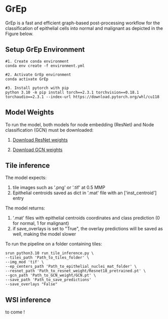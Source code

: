 # GrEp
GrEp is a fast and efficient graph-based post-processing workflow for the classification of epithelial cells into normal and malignant as depicted in the Figure below.

<!---
![Pipeline_overview_new2_very_small](https://github.com/user-attachments/assets/ae6c7570-e278-47aa-8c6b-2bc7f4bcdb5c)
-->

## Setup GrEp Environment

```
#1. Create conda environment
conda env create -f environment.yml

#2. Activate GrEp environment
conda activate GrEp

#3. Install pytorch with pip
python 3.10 -m pip install torch==2.3.1 torchvision==0.18.1 torchaudio==2.3.1 --index-url https://download.pytorch.org/whl/cu118
```


## Model Weights
To run the model, both models for node embedding (ResNet) and Node classification (GCN) must be downloaded:

1. [Download ResNet weights][1]

2. [Download GCN weights][2] 

[1]: https://drive.google.com/file/d/1I1leCgrYVzH0jXH_B0rW7QO0_nBiOAao/view?usp=drive_link  "Download ResNet weights"
[2]: https://drive.google.com/file/d/1raq_bq2XZBQ7XtNLVyLUpF-_g-tzzZca/view?usp=drive_link  "Download GCN weights"


## Tile inference

The model expects: 
1. tile images such as '.png' or '.tif' at 0.5 MMP
2. Epithelial centroids saved as dict in '.mat' file with an ['inst_centroid'] entry

The model returns:
1. '.mat' files with epithelial centroids coordinates and class prediction (0 for normal, 1 for malignant)
2. if save_overlays is set to "True", the overlay predictions will be saved as well, making the model slower

To run the pipeline on a folder containing tiles: 

```
srun python3.10 run_tile_inference.py \
--tiles_path 'Path_to_tiles_folder' \
--img_mod 'tif' \
--ep_centers_path 'Path_to_epithelial_nuclei_mat_folder' \
--resnet_path 'Path_to_resnet_weight/Resnet18_pretrained.pt' \
--gcn_path 'Path_to_GCN_weight/GCN.pt' \
--save_path 'Path_to_save_predictions'
--save_overlays "False"
```



## WSI inference
to come !
